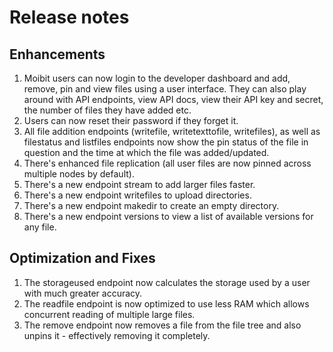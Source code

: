 # Release notes

## Enhancements

1. Moibit users can now login to the developer dashboard and add, remove, pin and view files using a user interface. They can also play around with API endpoints, view API docs, view their API key and secret, the number of files they have added etc.
2. Users can now reset their password if they forget it.
3. All file addition endpoints (writefile, writetexttofile, writefiles), as well as filestatus and listfiles endpoints now show the pin status of the file in question and the time at which the file was added/updated.
4. There's enhanced file replication (all user files are now pinned across multiple nodes by default).
5. There's a new endpoint stream to add larger files faster.
6. There's a new endpoint writefiles to upload directories.
7. There's a new endpoint makedir to create an empty directory.
8. There's a new endpoint versions to view a list of available versions for any file.

## Optimization and Fixes

1. The storageused endpoint now calculates the storage used by a user with much greater accuracy.
2. The readfile endpoint is now optimized to use less RAM which allows concurrent reading of multiple large files.
3. The remove endpoint now removes a file from the file tree and also unpins it - effectively removing it completely.


